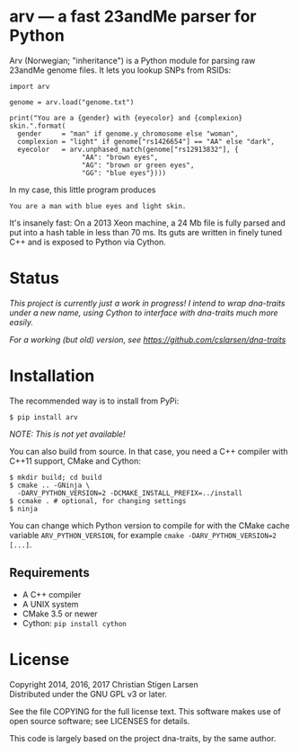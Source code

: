arv — a fast 23andMe parser for Python
======================================

Arv (Norwegian; "inheritance") is a Python module for parsing raw 23andMe
genome files. It lets you lookup SNPs from RSIDs:

    import arv

    genome = arv.load("genome.txt")

    print("You are a {gender} with {eyecolor} and {complexion} skin.".format(
      gender     = "man" if genome.y_chromosome else "woman",
      complexion = "light" if genome["rs1426654"] == "AA" else "dark",
      eyecolor   = arv.unphased_match(genome["rs12913832"], {
                      "AA": "brown eyes",
                      "AG": "brown or green eyes",
                      "GG": "blue eyes"})))

In my case, this little program produces

    You are a man with blue eyes and light skin.

It's insanely fast: On a 2013 Xeon machine, a 24 Mb file is fully
parsed and put into a hash table in less than 70 ms. Its guts are written in
finely tuned C++ and is exposed to Python via Cython.

Status
======

*This project is currently just a work in progress! I intend to wrap dna-traits
under a new name, using Cython to interface with dna-traits much more easily.*

*For a working (but old) version, see https://github.com/cslarsen/dna-traits*

Installation
============

The recommended way is to install from PyPi:

    $ pip install arv

*NOTE: This is not yet available!*

You can also build from source. In that case, you need a C++ compiler with
C++11 support, CMake and Cython:

    $ mkdir build; cd build
    $ cmake .. -GNinja \
      -DARV_PYTHON_VERSION=2 -DCMAKE_INSTALL_PREFIX=../install
    $ ccmake . # optional, for changing settings
    $ ninja

You can change which Python version to compile for with the CMake cache
variable `ARV_PYTHON_VERSION`, for example `cmake -DARV_PYTHON_VERSION=2
[...]`.

Requirements
------------

  * A C++ compiler
  * A UNIX system
  * CMake 3.5 or newer
  * Cython: `pip install cython`

License
=======

Copyright 2014, 2016, 2017 Christian Stigen Larsen  
Distributed under the GNU GPL v3 or later.

See the file COPYING for the full license text. This software makes use of open
source software; see LICENSES for details.

This code is largely based on the project dna-traits, by the same author.
